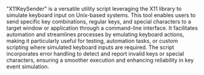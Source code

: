 "X11KeySender" is a versatile utility script leveraging the X11 library to simulate keyboard input on Unix-based systems. This tool enables users to send specific key combinations, regular keys, and special characters to a target window or application through a command-line interface. It facilitates automation and streamlines processes by emulating keyboard actions, making it particularly useful for testing, automation tasks, or custom scripting where simulated keyboard inputs are required. The script incorporates error handling to detect and report invalid keys or special characters, ensuring a smoother execution and enhancing reliability in key event simulation.
